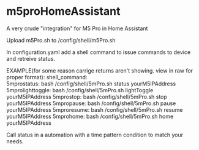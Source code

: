 # m5proHomeAssistant
A very crude "integration" for M5 Pro in Home Assistant

Upload m5Pro.sh to /config/shell/m5Pro.sh

In configuration.yaml add a shell command to issue commands to device and retreive status.

EXAMPLE(for some reason carrige returns aren't showing. view in raw for proper format):
shell_command:  
  5mprostatus: bash /config/shell/5mPro.sh status yourM5IPAddress
  5mprolighttoggle: bash /config/shell/5mPro.sh lightToggle yourM5IPAddress
  5mprostop: bash /config/shell/5mPro.sh stop yourM5IPAddress
  5mpropause: bash /config/shell/5mPro.sh pause yourM5IPAddress
  5mproresume: bash /config/shell/5mPro.sh resume yourM5IPAddress
  5mprohome: bash /config/shell/5mPro.sh home yourM5IPAddress

Call status in a automation with a time pattern condition to match your needs.
